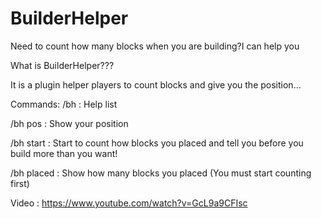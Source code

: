 # BuilderHelper
Need to count how many blocks when you are building?I can help you

What is BuilderHelper???

It is a plugin helper players to count blocks and give you the position...

Commands:
/bh : Help list

/bh pos : Show your position

/bh start <count> : Start to count how blocks you placed and tell you before you build more than you want!

/bh placed : Show how many blocks you placed (You must start counting first)

Video :
https://www.youtube.com/watch?v=GcL9a9CFIsc

